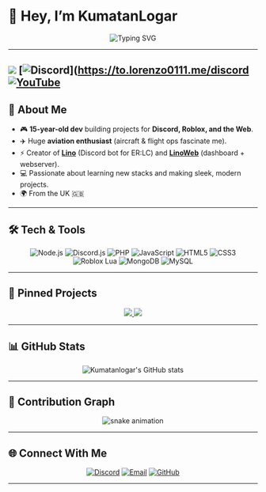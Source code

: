 # 👋 Hey, I’m KumatanLogar

<p align="center">
  <img src="https://readme-typing-svg.herokuapp.com?color=00BFFF&size=25&center=true&vCenter=true&lines=Full-Stack+Developer;Discord+Bot+Developer;Roblox+Scripter;Web+Designer;Always+Building+Cool+Stuff" alt="Typing SVG">
</p>  

---
![](https://komarev.com/ghpvc/?username=Kumatanlogar&style=flat) [![Discord](https://img.shields.io/badge/Discord-%237289DA.svg?logo=discord&logoColor=white)](https://to.lorenzo0111.me/discord [![YouTube](https://img.shields.io/badge/YouTube-%23FF0000.svg?logo=YouTube&logoColor=white)](https://youtube.com/@kumatanlogar) 
---

## 🚀 About Me  
- 🎮 **15-year-old dev** building projects for **Discord, Roblox, and the Web**.  
- ✈️ Huge **aviation enthusiast** (aircraft & flight ops fascinate me).  
- ⚡ Creator of **[Lino](https://github.com/LinoERLC/LinoBot)** (Discord bot for ER:LC) and **[LinoWeb](https://github.com/LinoERLC/LinoWeb)** (dashboard + webserver).  
- 💻 Passionate about learning new stacks and making sleek, modern projects.  
- 🌍 From the UK 🇬🇧  

---

## 🛠️ Tech & Tools  

<p align="center">
  <img src="https://img.shields.io/badge/Node.js-43853D?logo=node.js&logoColor=white" alt="Node.js">
  <img src="https://img.shields.io/badge/Discord.js-5865F2?logo=discord&logoColor=white" alt="Discord.js">
  <img src="https://img.shields.io/badge/PHP-777BB4?logo=php&logoColor=white" alt="PHP">
  <img src="https://img.shields.io/badge/JavaScript-F7DF1E?logo=javascript&logoColor=black" alt="JavaScript">
  <img src="https://img.shields.io/badge/HTML5-E34F26?logo=html5&logoColor=white" alt="HTML5">
  <img src="https://img.shields.io/badge/CSS3-1572B6?logo=css3&logoColor=white" alt="CSS3">
  <img src="https://img.shields.io/badge/Roblox-LUA-FF0000?logo=lua&logoColor=white" alt="Roblox Lua">
  <img src="https://img.shields.io/badge/MongoDB-4EA94B?logo=mongodb&logoColor=white" alt="MongoDB">
  <img src="https://img.shields.io/badge/MySQL-4479A1?logo=mysql&logoColor=white" alt="MySQL">
</p>  

---

## 📌 Pinned Projects  

<p align="center">
  <a href="https://github.com/LinoERLC/LinoBot">
    <img src="https://img.shields.io/badge/LinoBot-Discord%20Bot-blue?style=for-the-badge&logo=discord&logoColor=white" />
  </a>
  <a href="https://github.com/LinoERLC/LinoWeb">
    <img src="https://img.shields.io/badge/LinoWeb-Dashboard%20%2B%20Lino+-purple?style=for-the-badge&logo=php&logoColor=white" />
  </a>
</p>


---

## 📊 GitHub Stats  

<p align="center">
  <img src="https://github-readme-stats.vercel.app/api?username=Kumatanlogar&show_icons=true&theme=transparent" alt="Kumatanlogar's GitHub stats" />
</p>



---

## 🐍 Contribution Graph  

<p align="center">
  <img src="https://raw.githubusercontent.com/Kumatanlogar/Kumatanlogar/output/github-contribution-grid-snake.svg" alt="snake animation" />
</p>  

---

## 🌐 Connect With Me  
<p align="center">
  <a href="https://discord.com/users/865599256847843338"><img src="https://img.shields.io/badge/Discord-5865F2?logo=discord&logoColor=white" alt="Discord"></a>
  <a href="mailto:kumatanlogar.tv@gmail.com"><img src="https://img.shields.io/badge/Email-D14836?logo=gmail&logoColor=white" alt="Email"></a>
  <a href="https://github.com/Kumatanlogar"><img src="https://img.shields.io/badge/GitHub-100000?logo=github&logoColor=white" alt="GitHub"></a>
</p>  

---

